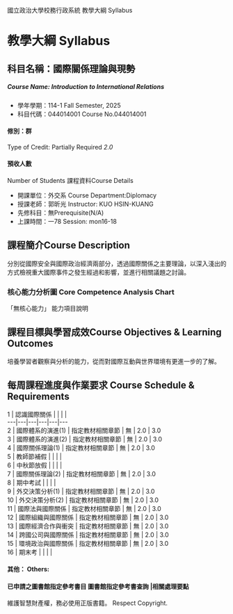 國立政治大學校務行政系統 教學大綱 Syllabus
# 教學大綱 Syllabus
##  科目名稱：國際關係理論與現勢 
#####  Course Name: Introduction to International Relations
  * 學年學期：114-1 Fall Semester, 2025 
  * 科目代碼：044014001 Course No.044014001
#### 修別：群
Type of Credit: Partially Required 
_2.0_
#### 預收人數
Number of Students
課程資料Course Details
  * 開課單位：外交系 Course Department:Diplomacy 
  * 授課老師：郭昕光 Instructor: KUO HSIN-KUANG 
  * 先修科目：無Prerequisite(N/A)
  * 上課時間：一78 Session: mon16-18
##  課程簡介Course Description
分別從國際安全與國際政治經濟兩部分，透過國際關係之主要理論，以深入淺出的方式檢視重大國際事件之發生經過和影響，並進行相關議題之討論。
###  核心能力分析圖 Core Competence Analysis Chart
「無核心能力」 
能力項目說明
##  課程目標與學習成效Course Objectives & Learning Outcomes 
培養學習者觀察與分析的能力，從而對國際互動與世界環境有更進一步的了解。
##  每周課程進度與作業要求 Course Schedule & Requirements
1 |  認識國際關係 |  |  |  |   
---|---|---|---|---|---  
2 | 國際體系的演進(1) | 指定教材相關章節 | 無 | 2.0 | 3.0  
3 |  國際體系的演進(2) |  指定教材相關章節 |  無 |  2.0 |  3.0  
4 |  國際關係理論(1) |  指定教材相關章節 |  無 |  2.0 |  3.0  
5 |  教師節補假 |  |  |  |   
6 |  中秋節放假 |  |  |  |   
7 |  國際關係理論(2) |  指定教材相關章節 |  無 |  2.0 |  3.0  
8 | 期中考試 |  |  |  |   
9 |  外交決策分析(1) | 指定教材相關章節 | 無 |  2.0 |  3.0  
10 |  外交決策分析(2) |  指定教材相關章節 |  無 |  2.0 |  3.0  
11 |  國際法與國際關係 |  指定教材相關章節 |  無 |  2.0 |  3.0  
12 |  國際組織與國際關係 |  指定教材相關章節 |  無 |  2.0 |  3.0  
13 |  國際經濟合作與衝突 |  指定教材相關章節 |  無 |  2.0 |  3.0  
14 |  跨國公司與國際關係 |  指定教材相關章節 |  無 |  2.0 |  3.0  
15 |  環境政治與國際關係 |  指定教材相關章節 |  無 |  2.0 |  3.0  
16 |  期末考 |  |  |  |   
####  其他： Others:
####  已申請之圖書館指定參考書目  圖書館指定參考書查詢 |相關處理要點
維護智慧財產權，務必使用正版書籍。 Respect Copyright.
